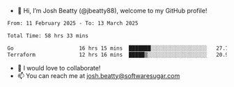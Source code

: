 - 👋 Hi, I’m Josh Beatty (@jbeatty88), welcome to my GitHub profile!

<!--START_SECTION:waka-->

```txt
From: 11 February 2025 - To: 13 March 2025

Total Time: 58 hrs 33 mins

Go                     16 hrs 15 mins  ███████░░░░░░░░░░░░░░░░░░   27.76 %
Terraform              12 hrs 16 mins  █████▒░░░░░░░░░░░░░░░░░░░   20.95 %
```

<!--END_SECTION:waka-->

- 💞️ I would love to collaborate!
- 📫 You can reach me at josh.beatty@softwaresugar.com

<!---
jbeatty88/jbeatty88 is a ✨ special ✨ repository because its `README.md` (this file) appears on your GitHub profile.
You can click the Preview link to take a look at your changes.
--->

